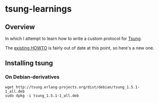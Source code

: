 # tsung-learnings

## Overview

In which I attempt to learn how to write a custom protocol for
[Tsung](http://tsung.erlang-projects.org/).

The [existing
HOWTO](https://www.process-one.net/en/wiki/Writing_a_Tsung_plugin/) is fairly
out of date at this point, so here's a new one.

## Installing tsung

### On Debian-derivatives

    wget http://tsung.erlang-projects.org/dist/debian/tsung_1.5.1-1_all.deb
    sudo dpkg -i tsung_1.5.1-1_all.deb

